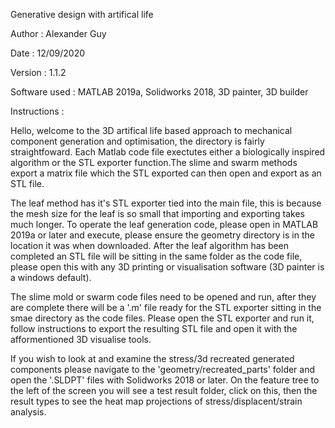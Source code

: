 Generative design with artifical life                                                          

Author        : Alexander Guy

Date          : 12/09/2020

Version       : 1.1.2

Software used : MATLAB 2019a, Solidworks 2018, 3D painter, 3D builder

Instructions :

Hello, welcome to the 3D artifical life based approach to mechanical component generation and optimisation, the directory 
is fairly straightfoward. Each Matlab code file exectutes either a biologically inspired algorithm or the STL exporter
function.The slime and swarm methods export a matrix file which the STL exported can then open and export as an STL file.

The leaf method has it's STL exporter tied into the main file, this is because the mesh size for the leaf is so small that
importing and exporting takes much longer. To operate the leaf generation code, please open in MATLAB 2019a or later and execute,
please ensure the geometry directory is in the location it was when downloaded. After the leaf algorithm has been completed an STL file
will be sitting in the same folder as the code file, please open this with any 3D printing or visualisation software (3D painter is a 
windows default). 

The slime mold or swarm code files need to be opened and run, after they are complete there will be a '.m' file ready for the STL exporter 
sitting in the smae directory as the code files. Please open the STL exporter and run it, follow instructions to export the resulting STL
file and open it with the afformentioned 3D visualise tools. 

If you wish to look at and examine the stress/3d recreated generated components please navigate to the 'geometry/recreated_parts' folder and 
open the '.SLDPT' files with Solidworks 2018 or later. On the feature tree to the left of the screen you will see a test result folder, click on this,
then the result types to see the heat map projections of stress/displacent/strain analysis. 
